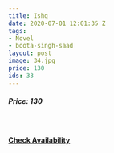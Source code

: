 ```yaml
---
title: Ishq
date: 2020-07-01 12:01:35 Z
tags:
- Novel
- boota-singh-saad
layout: post
image: 34.jpg
price: 130
ids: 33
---
```


<h5>Price: 130</h5><br>




<h4><a class="add-cart cart1" href="{{ site.baseurl }}/books#32"><b>Check Availability</b></a></h4>

<body>
 <script src="{{ site.baseurl }}/js/main.js"></script>
 </body>